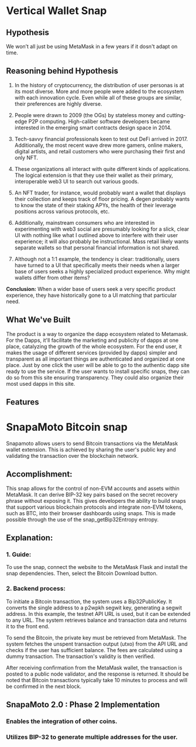 # Vertical Wallet Snap

## Hypothesis
We won’t all just be using MetaMask in a few years if it dosn't adapt on time.

## Reasoning behind Hypothesis

1) In the history of cryptocurrency, the distribution of user personas is at its most diverse. More and more people were added to the ecosystem with each innovation cycle. Even while all of these groups are similar, their preferences are highly diverse.

2) People were drawn to 2009 (the OGs) by stateless money and cutting-edge P2P computing. High-caliber software developers became interested in the emerging smart contracts design space in 2014.

3) Tech-savvy financial professionals keen to test out DeFi arrived in 2017. Additionally, the most recent wave drew more gamers, online makers, digital artists, and retail customers who were purchasing their first and only NFT.

4) These organizations all interact with quite different kinds of applications. The logical extension is that they use their wallet as their primary, interoperable web3 UI to search out various goods.

5) An NFT trader, for instance, would probably want a wallet that displays their collection and keeps track of floor pricing. A degen probably wants to know the state of their staking APYs, the health of their leverage positions across various protocols, etc.
 
6) Additionally, mainstream consumers who are interested in experimenting with web3 social are presumably looking for a slick, clear UI with nothing like what I outlined above to interfere with their user experience; it will also probably be instructional. Mass retail likely wants separate wallets so that personal financial information is not shared.

7) Although not a 1:1 example, the tendency is clear: traditionally, users have turned to a UI that specifically meets their needs when a larger base of users seeks a highly specialized product experience. Why might wallets differ from other items?

**Conclusion:** When a wider base of users seek a very specific product experience, they have historically gone to a UI matching that particular need.

## What We've Built

The product is a way to organize the dapp ecosystem related to Metamask. For the Dapps, it'll facilitate the marketing and publicity of dapps at one place, catalyzing the growth of the whole ecosystem. For the end user, it makes the usage of different services (provided by dapps) simpler and transparent as all important things are authenticated and organized at one place. Just by one click the user will be able to go to the authentic dapp site ready to use the service. If the user wants to install specific snaps, they can do so from this site ensuring transparency. They could also organize their most used dapps in this site.

## Features


# SnapaMoto Bitcoin snap

Snapamoto allows users to send Bitcoin transactions via the MetaMask wallet extension. This is achieved by sharing the user's public key and validating the transaction over the blockchain network.

## Accomplishment:

This snap allows for the control of non-EVM accounts and assets within MetaMask. It can derive BIP-32 key pairs based on the secret recovery phrase without exposing it. This gives developers the ability to build snaps that support various blockchain protocols and integrate non-EVM tokens, such as BTC, into their browser dashboards using snaps. This is made possible through the use of the snap_getBip32Entropy entropy.

## Explanation:

### 1. Guide: 

To use the snap, connect the website to the MetaMask Flask and install the snap dependencies. Then, select the Bitcoin Download button.


### 2. Backend process: 

To initiate a Bitcoin transaction, the system uses a Bip32PublicKey. It converts the single address to a p2wpkh segwit key, generating a segwit address. In this example, the testnet API URL is used, but it can be extended to any URL. The system retrieves balance and transaction data and returns it to the front end.

To send the Bitcoin, the private key must be retrieved from MetaMask. The system fetches the unspent transaction output (utxo) from the API URL and checks if the user has sufficient balance. The fees are calculated using a dummy transaction. The transaction's validity is then verified.

After receiving confirmation from the MetaMask wallet, the transaction is posted to a public node validator, and the response is returned. It should be noted that Bitcoin transactions typically take 10 minutes to process and will be confirmed in the next block.


## SnapaMoto 2.0 : Phase 2 Implementation

### Enables the integration of other coins.
### Utilizes BIP-32 to generate multiple addresses for the user.

